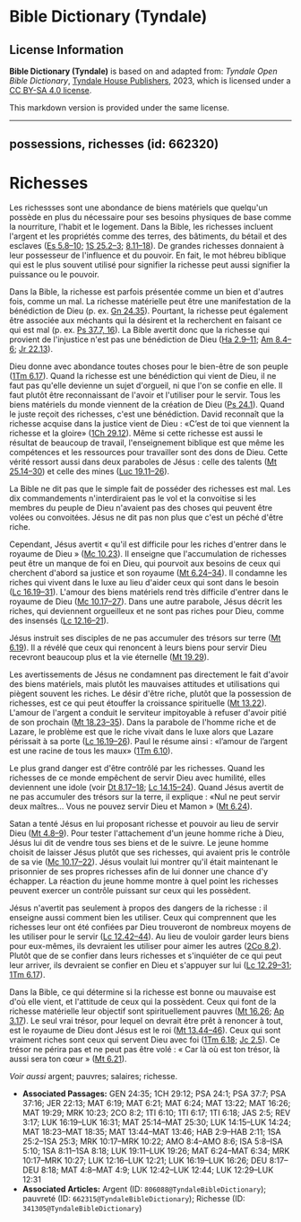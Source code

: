 # Bible Dictionary (Tyndale)

## License Information

**Bible Dictionary (Tyndale)** is based on and adapted from: _Tyndale Open Bible Dictionary_, [Tyndale House Publishers](https://tyndaleopenresources.com/), 2023, which is licensed under a [CC BY-SA 4.0 license](https://creativecommons.org/licenses/by-sa/4.0/legalcode.en).

This markdown version is provided under the same license.



--------------------------------

## possessions, richesses (id: 662320)

Richesses
=========

Les richessses sont une abondance de biens matériels que quelqu'un possède en plus du nécessaire pour ses besoins physiques de base comme la nourriture, l'habit et le logement. Dans la Bible, les richesses incluent l'argent et les propriétés comme des terres, des bâtiments, du bétail et des esclaves ([Es 5\.8–10](https://ref.ly/Isa5:8-Isa5:10); [1S 25\.2–3](https://ref.ly/1Sam25:2-1Sam25:3); [8\.11–18](https://ref.ly/1Sam8:11-1Sam8:18)). De grandes richesses donnaient à leur possesseur de l'influence et du pouvoir. En fait, le mot hébreu biblique qui est le plus souvent utilisé pour signifier la richesse peut aussi signifier la puissance ou le pouvoir.

Dans la Bible, la richesse est parfois présentée comme un bien et d'autres fois, comme un mal. La richesse matérielle peut être une manifestation de la bénédiction de Dieu (p. ex. [Gn 24\.35](https://ref.ly/Gen24:35)). Pourtant, la richesse peut également être associée aux méchants qui la désirent et la recherchent en faisant ce qui est mal (p. ex. [Ps 37\.7, 16](https://ref.ly/Ps37:7,Ps37:16)). La Bible avertit donc que la richesse qui provient de l'injustice n'est pas une bénédiction de Dieu ([Ha 2\.9–11](https://ref.ly/Hab2:9-Hab2:11); [Am 8\.4–6](https://ref.ly/Amos8:4-Amos8:6); [Jr 22\.13](https://ref.ly/Jer22:13)).

Dieu donne avec abondance toutes choses pour le bien\-être de son peuple ([1Tm 6\.17](https://ref.ly/1Tim6:17)). Quand la richesse est une bénédiction qui vient de Dieu, il ne faut pas qu'elle devienne un sujet d'orgueil, ni que l'on se confie en elle. Il faut plutôt être reconnaissant de l'avoir et l'utiliser pour le servir. Tous les biens matériels du monde viennent de la création de Dieu ([Ps 24\.1](https://ref.ly/Ps24:1)). Quand le juste reçoit des richesses, c'est une bénédiction. David reconnaît que la richesse acquise dans la justice vient de Dieu : «C’est de toi que viennent la richesse et la gloire» ([1Ch 29\.12](https://ref.ly/1Chr29:12)). Même si cette richesse est aussi le résultat de beaucoup de travail, l'enseignement biblique est que même les compétences et les ressources pour travailler sont des dons de Dieu. Cette vérité ressort aussi dans deux paraboles de Jésus : celle des talents ([Mt 25\.14–30](https://ref.ly/Matt25:14-Matt25:30)) et celle des mines ([Luc 19\.11–26](https://ref.ly/Luke19:11-Luke19:26)).

La Bible ne dit pas que le simple fait de posséder des richesses est mal. Les dix commandements n'interdiraient pas le vol et la convoitise si les membres du peuple de Dieu n'avaient pas des choses qui peuvent être volées ou convoitées. Jésus ne dit pas non plus que c'est un péché d'être riche.

Cependant, Jésus avertit « qu'il est difficile pour les riches d'entrer dans le royaume de Dieu » ([Mc 10\.23](https://ref.ly/Mark10:23)). Il enseigne que l'accumulation de richesses peut être un manque de foi en Dieu, qui pourvoit aux besoins de ceux qui cherchent d'abord sa justice et son royaume ([Mt 6\.24–34](https://ref.ly/Matt6:24-Matt6:34)). Il condamne les riches qui vivent dans le luxe au lieu d'aider ceux qui sont dans le besoin ([Lc 16\.19–31](https://ref.ly/Luke16:19-Luke16:31)). L'amour des biens matériels rend très difficile d'entrer dans le royaume de Dieu ([Mc 10\.17–27](https://ref.ly/Mark10:17-Mark10:27)). Dans une autre parabole, Jésus décrit les riches, qui deviennent orgueilleux et ne sont pas riches pour Dieu, comme des insensés ([Lc 12\.16–21](https://ref.ly/Luke12:16-Luke12:21)).

Jésus instruit ses disciples de ne pas accumuler des trésors sur terre ([Mt 6\.19](https://ref.ly/Matt6:19)). Il a révélé que ceux qui renoncent à leurs biens pour servir Dieu recevront beaucoup plus et la vie éternelle ([Mt 19\.29](https://ref.ly/Matt19:29)).

Les avertissements de Jésus ne condamnent pas directement le fait d'avoir des biens matériels, mais plutôt les mauvaises attitudes et utilisations qui piègent souvent les riches. Le désir d'être riche, plutôt que la possession de richesses, est ce qui peut étouffer la croissance spirituelle ([Mt 13\.22](https://ref.ly/Matt13:22)). L'amour de l'argent a conduit le serviteur impitoyable à refuser d'avoir pitié de son prochain ([Mt 18\.23–35](https://ref.ly/Matt18:23-Matt18:35)). Dans la parabole de l'homme riche et de Lazare, le problème est que le riche vivait dans le luxe alors que Lazare périssait à sa porte ([Lc 16\.19–26](https://ref.ly/Luke16:19-Luke16:26)). Paul le résume ainsi : «l’amour de l’argent est une racine de tous les maux» ([1Tm 6\.10](https://ref.ly/1Tim6:10)).

Le plus grand danger est d'être contrôlé par les richesses. Quand les richesses de ce monde empêchent de servir Dieu avec humilité, elles deviennent une idole (voir [Dt 8\.17–18](https://ref.ly/Deut8:17-Deut8:18); [Lc 14\.15–24](https://ref.ly/Luke14:15-Luke14:24)). Quand Jésus avertit de ne pas accumuler des trésors sur la terre, il explique : «Nul ne peut servir deux maîtres… Vous ne pouvez servir Dieu et Mamon » ([Mt 6\.24](https://ref.ly/Matt6:24)). 

Satan a tenté Jésus en lui proposant richesse et pouvoir au lieu de servir Dieu ([Mt 4\.8–9](https://ref.ly/Matt4:8-Matt4:9)). Pour tester l'attachement d'un jeune homme riche à Dieu, Jésus lui dit de vendre tous ses biens et de le suivre. Le jeune homme choisit de laisser Jésus plutôt que ses richesses, qui avaient pris le contrôle de sa vie ([Mc 10\.17–22](https://ref.ly/Mark10:17-Mark10:22)). Jésus voulait lui montrer qu'il était maintenant le prisonnier de ses propres richesses afin de lui donner une chance d'y échapper. La réaction du jeune homme montre à quel point les richesses peuvent exercer un contrôle puissant sur ceux qui les possèdent.

Jésus n'avertit pas seulement à propos des dangers de la richesse : il enseigne aussi comment bien les utiliser. Ceux qui comprennent que les richesses leur ont été confiées par Dieu trouveront de nombreux moyens de les utiliser pour le servir ([Lc 12\.42–44](https://ref.ly/Luke12:42-Luke12:44)). Au lieu de vouloir garder leurs biens pour eux\-mêmes, ils devraient les utiliser pour aimer les autres ([2Co 8\.2](https://ref.ly/2Cor8:2)). Plutôt que de se confier dans leurs richesses et s'inquiéter de ce qui peut leur arriver, ils devraient se confier en Dieu et s'appuyer sur lui ([Lc 12\.29–31](https://ref.ly/Luke12:29-Luke12:31); [1Tm 6\.17](https://ref.ly/1Tim6:17)).

Dans la Bible, ce qui détermine si la richesse est bonne ou mauvaise est d'où elle vient, et l'attitude de ceux qui la possèdent. Ceux qui font de la richesse matérielle leur objectif sont spirituellement pauvres ([Mt 16\.26](https://ref.ly/Matt16:26); [Ap 3\.17](https://ref.ly/Rev3:17)). Le seul vrai trésor, pour lequel on devrait être prêt à renoncer à tout, est le royaume de Dieu dont Jésus est le roi ([Mt 13\.44–46](https://ref.ly/Matt13:44-Matt13:46)). Ceux qui sont vraiment riches sont ceux qui servent Dieu avec foi ([1Tm 6\.18](https://ref.ly/1Tim6:18); [Jc 2\.5](https://ref.ly/Jas2:5)). Ce trésor ne périra pas et ne peut pas être volé : « Car là où est ton trésor, là aussi sera ton cœur » ([Mt 6\.21](https://ref.ly/Matt6:21)).

*Voir aussi* argent; pauvres; salaires; richesse.

* **Associated Passages:** GEN 24:35; 1CH 29:12; PSA 24:1; PSA 37:7; PSA 37:16; JER 22:13; MAT 6:19; MAT 6:21; MAT 6:24; MAT 13:22; MAT 16:26; MAT 19:29; MRK 10:23; 2CO 8:2; 1TI 6:10; 1TI 6:17; 1TI 6:18; JAS 2:5; REV 3:17; LUK 16:19–LUK 16:31; MAT 25:14–MAT 25:30; LUK 14:15–LUK 14:24; MAT 18:23–MAT 18:35; MAT 13:44–MAT 13:46; HAB 2:9–HAB 2:11; 1SA 25:2–1SA 25:3; MRK 10:17–MRK 10:22; AMO 8:4–AMO 8:6; ISA 5:8–ISA 5:10; 1SA 8:11–1SA 8:18; LUK 19:11–LUK 19:26; MAT 6:24–MAT 6:34; MRK 10:17–MRK 10:27; LUK 12:16–LUK 12:21; LUK 16:19–LUK 16:26; DEU 8:17–DEU 8:18; MAT 4:8–MAT 4:9; LUK 12:42–LUK 12:44; LUK 12:29–LUK 12:31
* **Associated Articles:** Argent (ID: `806088@TyndaleBibleDictionary`); pauvreté (ID: `662315@TyndaleBibleDictionary`); Richesse (ID: `341305@TyndaleBibleDictionary`)

